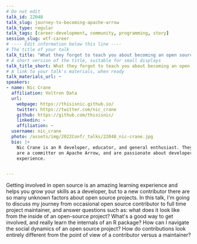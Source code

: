 ```yaml
---
# Do not edit
talk_id: 22048
talk_slug: journey-to-becoming-apache-arrow
talk_type: regular
talk_tags: [career-development, community, programming, story]
session_slug: wtf-career
# ---- Edit information below this line ----
# The title of your talk
talk_title: "What they forgot to teach you about becoming an open source contributor"
# A short version of the title, suitable for small displays
talk_title_short: What they forgot to teach you about becoming an open source contributor
# A link to your talk's materials, when ready
talk_materials_url: ~
speakers:
- name: Nic Crane
  affiliation: Voltron Data
  url:
    webpage: https://thisisnic.github.io/
    twitter: https://twitter.com/nic_crane
    github: https://github.com/thisisnic/
    linkedin: ~
    affiliation: ~
  username: nic_crane
  photo: /assets/img/2022Conf/_talks/22048_nic-crane.jpg
  bio: |+
    Nic Crane is an R developer, educator, and general enthusiast. They
    are a committer on Apache Arrow, and are passionate about developer
    experience.


---
```


<!-- ABSTRACT ----
Please write abstract below. You may use simple markdown (links, code style, bold, italics)
-->

Getting involved in open source is an amazing learning experience and helps
you grow your skills as a developer, but to a new contributor there are so
many unknown factors about open source projects. In this talk, I'm going to
discuss my journey from occasional open source contributor to full time project
maintainer, and answer questions such as: what does it look like from the inside
of an open-source project? What's a good way to get involved, and really learn
the internals of an R package? How can I navigate the social dynamics of an open source
project? How do contributions look entirely different from the point of view of
a contributor versus a maintainer?

